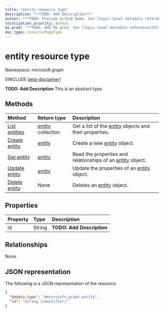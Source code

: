 ```yaml
---
title: "entity resource type"
description: "**TODO: Add Description**"
author: "**TODO: Provide Github Name. See [topic-level metadata reference](https://msgo.azurewebsites.net/add/document/guidelines/metadata.html#topic-level-metadata)**"
localization_priority: Normal
ms.prod: "**TODO: Add MS prod. See [topic-level metadata reference](https://msgo.azurewebsites.net/add/document/guidelines/metadata.html#topic-level-metadata)**"
doc_type: resourcePageType
---
```


# entity resource type

Namespace: microsoft.graph

[!INCLUDE [beta-disclaimer](../../includes/beta-disclaimer.md)]

**TODO: Add Description**
This is an abstract type.

## Methods
|Method|Return type|Description|
|:---|:---|:---|
|[List entities](../api/entity-list.md)|[entity](../resources/entity.md) collection|Get a list of the [entity](../resources/entity.md) objects and their properties.|
|[Create entity](../api/entity-create.md)|[entity](../resources/entity.md)|Create a new [entity](../resources/entity.md) object.|
|[Get entity](../api/entity-get.md)|[entity](../resources/entity.md)|Read the properties and relationships of an [entity](../resources/entity.md) object.|
|[Update entity](../api/entity-update.md)|[entity](../resources/entity.md)|Update the properties of an [entity](../resources/entity.md) object.|
|[Delete entity](../api/entity-delete.md)|None|Deletes an [entity](../resources/entity.md) object.|

## Properties
|Property|Type|Description|
|:---|:---|:---|
|id|String|**TODO: Add Description**|

## Relationships
None.

## JSON representation
The following is a JSON representation of the resource.
<!-- {
  "blockType": "resource",
  "keyProperty": "id",
  "@odata.type": "microsoft.graph.entity",
  "openType": false
}
-->
``` json
{
  "@odata.type": "#microsoft.graph.entity",
  "id": "String (identifier)"
}
```

